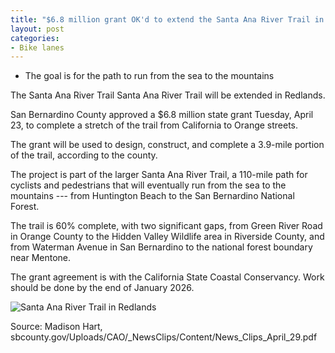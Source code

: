 ```yaml
---
title: "$6.8 million grant OK'd to extend the Santa Ana River Trail in Redlands"
layout: post
categories:
- Bike lanes
---
```


- The goal is for the path to run from the sea to the mountains

The Santa Ana River Trail Santa Ana River Trail will be extended in Redlands.

San Bernardino County approved a $6.8 million state grant Tuesday, April 23, to complete a stretch of the trail from California to Orange streets.

The grant will be used to design, construct, and complete a 3.9-mile portion of the trail, according to the county.

The project is part of the larger Santa Ana River Trail, a 110-mile path for cyclists and pedestrians that will eventually run from the sea to the mountains --- from Huntington Beach to the San Bernardino National Forest.

The trail is 60% complete, with two significant gaps, from Green River Road in Orange County to the Hidden Valley Wildlife area in Riverside County, and from Waterman Avenue in San Bernardino to the national forest boundary near Mentone.

The grant agreement is with the California State Coastal Conservancy. Work should be done by the end of January 2026.

![Santa Ana River Trail in Redlands](/hdc/assets/img/2024/04/2024-04-26-santa-ana-river-trail.jpg "Santa Ana River Trail in Redlands")

Source: Madison Hart, sbcounty.gov/Uploads/CAO/_NewsClips/Content/News_Clips_April_29.pdf
